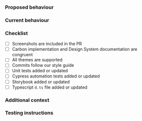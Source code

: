 ### Proposed behaviour
<!--
A clear and concise description of what changes this PR makes.

If applicable, add screenshots. You can paste these directly into GitHub.

If you include a CodeSandbox link, the bot will fork it with the new built version of carbon.
If you have a commit that includes fixes #123 and issue #123 has a CodeSandbox link in the body, the bot will fork 
it with the new built version of carbon.
-->

### Current behaviour
<!--
A clear and concise description of the behaviour before this change.

If applicable, add screenshots. You can paste these directly into GitHub.
-->

### Checklist
<!-- Each PR should include the following, if something is not applicable please use <del>tags to strikethrough. -->

- [ ] Screenshots are included in the PR
- [ ] Carbon implementation and Design System documentation are congruent
- [ ] All themes are supported
- [ ] Commits follow our style guide
- [ ] Unit tests added or updated
- [ ] Cypress automation tests added or updated
- [ ] Storybook added or updated
- [ ] Typescript `d.ts` file added or updated

### Additional context
<!-- Add any other context or links about the pull request here. -->

### Testing instructions
<!-- How can a reviewer test this PR? -->
